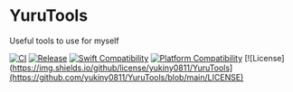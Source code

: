 # YuruTools
Useful tools to use for myself

[![CI](https://github.com/yukiny0811/YuruTools/actions/workflows/main.yml/badge.svg?branch=main)](https://github.com/yukiny0811/YuruTools/actions/workflows/main.yml)
[![Release](https://img.shields.io/github/v/release/yukiny0811/YuruTools)](https://github.com/yukiny0811/YuruTools/releases/latest)
[![Swift Compatibility](https://img.shields.io/endpoint?url=https%3A%2F%2Fswiftpackageindex.com%2Fapi%2Fpackages%2Fyukiny0811%2FYuruTools%2Fbadge%3Ftype%3Dswift-versions)](https://swiftpackageindex.com/yukiny0811/YuruTools)
[![Platform Compatibility](https://img.shields.io/endpoint?url=https%3A%2F%2Fswiftpackageindex.com%2Fapi%2Fpackages%2Fyukiny0811%2FYuruTools%2Fbadge%3Ftype%3Dplatforms)](https://swiftpackageindex.com/uhooi/swift-string-transform)
[![License](https://img.shields.io/github/license/yukiny0811/YuruTools](https://github.com/yukiny0811/YuruTools/blob/main/LICENSE)
